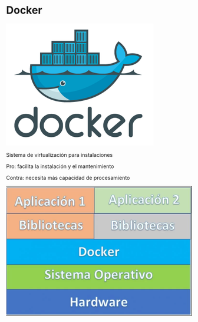 # Docker

![](./images/docker.png)

Sistema de virtualización para instalaciones

Pro: facilita la instalación y el mantenimiento

Contra: necesita más capacidad de procesamiento


![](./images/arquitecturaDocker.png)
